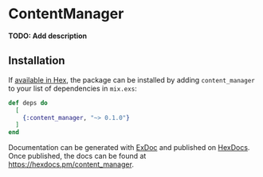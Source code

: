 # ContentManager

**TODO: Add description**

## Installation

If [available in Hex](https://hex.pm/docs/publish), the package can be installed
by adding `content_manager` to your list of dependencies in `mix.exs`:

```elixir
def deps do
  [
    {:content_manager, "~> 0.1.0"}
  ]
end
```

Documentation can be generated with [ExDoc](https://github.com/elixir-lang/ex_doc)
and published on [HexDocs](https://hexdocs.pm). Once published, the docs can
be found at <https://hexdocs.pm/content_manager>.

